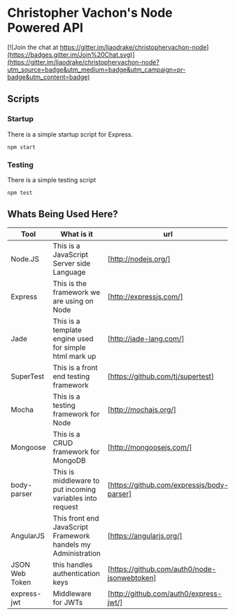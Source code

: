 Christopher Vachon's Node Powered API
=====================================

[![Join the chat at https://gitter.im/liaodrake/christophervachon-node](https://badges.gitter.im/Join%20Chat.svg)](https://gitter.im/liaodrake/christophervachon-node?utm_source=badge&utm_medium=badge&utm_campaign=pr-badge&utm_content=badge)

## Scripts
### Startup
There is a simple startup script for Express.
```shell
npm start
```
### Testing
There is a simple testing script
```shell
npm test
```

## Whats Being Used Here?

| Tool | What is it | url |
|------|------------|-----|
| Node.JS | This is a JavaScript Server side Language | [http://nodejs.org/] |
| Express | This is the framework we are using on Node | [http://expressjs.com/] |
| Jade | This is a template engine used for simple html mark up | [http://jade-lang.com/] |
| SuperTest | This is a front end testing framework | [https://github.com/tj/supertest] |
| Mocha | This is a testing framework for Node | [http://mochajs.org/] |
| Mongoose | This is a CRUD framework for MongoDB | [http://mongoosejs.com/] |
| body-parser | This is middleware to put incoming variables into request |  [https://github.com/expressjs/body-parser] |
| AngularJS | This front end JavaScript Framework handels my Administration | [https://angularjs.org/] |
| JSON Web Token | this handles authentication keys | [https://github.com/auth0/node-jsonwebtoken] |
| express-jwt | Middleware for JWTs | [http://github.com/auth0/express-jwt/] |
